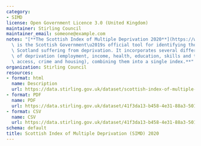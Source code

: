 ```yaml
---
category:
- SIMD
license: Open Government Licence 3.0 (United Kingdom)
maintainer: Stirling Council
maintainer_email: someone@example.com
notes: "[**The Scottish Index of Multiple Deprivation 2020**](https://www.gov.scot/collections/scottish-index-of-multiple-deprivation-2020/)**\
  \ is the Scottish Government\u2019s official tool for identifying those places in\
  \ Scotland suffering from deprivation. It incorporates several different aspects\
  \ of deprivation (employment, income, health, education, skills and training, geographic\
  \ access, crime and housing), combining them into a single index.**"
organization: Stirling Council
resources:
- format: html
  name: Description
  url: https://data.stirling.gov.uk/dataset/scottish-index-of-multiple-deprivation-simd-2020
- format: PDF
  name: PDF
  url: https://data.stirling.gov.uk/dataset/41f3da13-b458-4e31-88a3-501bc684ee61/resource/1d9627a9-c7d2-48a6-a67e-e9a66b581716/download/simd-2020-domains-methodology.pdf
- format: CSV
  name: CSV
  url: https://data.stirling.gov.uk/dataset/41f3da13-b458-4e31-88a3-501bc684ee61/resource/d59a12e4-c1c0-4413-9e50-85637318b9d8/download/20210430-simd-2020-v2.2-data-for-stirling.csv
schema: default
title: Scottish Index of Multiple Deprivation (SIMD) 2020
---
```

